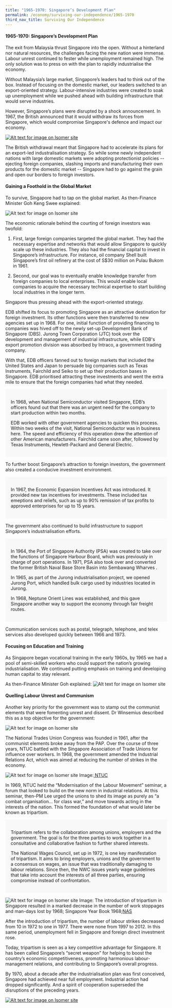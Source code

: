 ```yaml
---
title: "1965-1970: Singapore’s Development Plan"
permalink: /economy/surviving-our-independence/1965-1970
third_nav_title: Surviving Our Independence
---
```

#### 1965-1970: Singapore’s Development Plan

The exit from Malaysia thrust Singapore into the open. Without a hinterland nor natural resources, the challenges facing the new nation were immense. Labour unrest continued to fester while unemployment remained high. The only solution was to press on with the plan to rapidly industrialise the economy.

Without Malaysia’s large market, Singapore’s leaders had to think out of the box. Instead of focusing on the domestic market, our leaders switched to an export-oriented strategy. Labour-intensive industries were created to soak up unemployment while we pushed ahead with building infrastructure that would serve industries.

However, Singapore’s plans were disrupted by a shock announcement. In 1967, the British announced that it would withdraw its forces from Singapore, which would compromise Singapore's defence and impact our economy. 

[![Alt text for image on Isomer site](/images/economy/Case%20Study_British%20Withdrawal.gif)](/economy/digging-deeper-case-studies/withdrawal)

The British withdrawal meant that Singapore had to accelerate its plans for an export-led industralisation strategy. So while some newly independent nations with large domestic markets were adopting protectionist policies -- ejecting foreign companies, slashing imports and manufacturing their own products for the domestic market -- Singapore had to go against the grain and open our borders to foreign investors. 

#### Gaining a Foothold in the Global Market

To survive, Singapore had to tap on the global market. As then-Finance Minister Goh Keng Swee explained: 

![Alt text for image on Isomer site](/images/economy/Screenshot%202020-1.png)

The economic rationale behind the courting of foreign investors was twofold:

1. First, large foreign companies targeted the global market. They had the necessary expertise and networks that would allow Singapore to quickly scale up these industries. They also had the financial capital to invest in Singapore’s infrastructure. For instance, oil company Shell built Singapore’s first oil refinery at the cost of S$30 million on Pulau Bukom in 1961.

2. Second, our goal was to eventually enable knowledge transfer from foreign companies to local enterprises. This would enable local companies to acquire the necessary technical expertise to start building local industries in the longer term.
 
Singapore thus pressing ahead with the export-oriented strategy.

EDB shifted its focus to promoting Singapore as an attractive destination for foreign investment. Its other functions were then transferred to new agencies set up in 1968. For one, initial function of providing financing to companies was hived off to the newly set-up Development Bank of Singapore (DBS). Jurong Town Corporation (JTC) took over the development and management of industrial infrastructure, while EDB's export promotion division was absorbed by Intraco, a government trading company. 

With that, EDB officers fanned out to foreign markets that included the United States and Japan to persuade big companies such as Texas Instruments, Fairchild and Seiko to set up their production bases in Singapore. EDB prioritised attracting these investments and went the extra mile to ensure that the foreign companies had what they needed.

<div style="border:0px solid #0505f8;background-color:#f8f8f8;padding:1.2em;">
<p>In 1968, when National Semiconductor visited Singapore, EDB’s officers found out that there was an urgent need for the company to start production within two months. </p>

<p>EDB worked with other government agencies to quicken this process. Within two weeks of the visit, National Semiconductor was in business here. The speed and efficiency of this operation drew the attention of other American manufacturers. Fairchild came soon after, followed by Texas Instruments, Hewlett-Packard and General Electric. </p>
</div>

To further boost Singapore’s attraction to foreign investors, the government also created a conducive investment environment.

<div style="border:0px solid #0505f8;background-color:#f8f8f8;padding:1.2em;">
<p>In 1967, the Economic Expansion Incentives Act was introduced. It provided new tax incentives for investments. These included tax emeptions and reliefs, such as up to 90% remission of tax profits to approved enterprises for up to 15 years.</p>
</div>

The government also continued to build infrastructure to support Singapore’s industrialisation efforts.

<div style="border:0px solid #0505f8;background-color:#f8f8f8;padding:1.2em;">
<p>In 1964, the Port of Singapore Authority (PSA) was created to take over the functions of Singapore Harbour Board, which was previously in charge of port operations. In 1971, PSA also took over and converted the former British Naval Base Store Basin into Sembawang Wharves .</p>

<p>In 1965, as part of the Jurong industrialisation project, we opened Jurong Port, which handled bulk cargo used by industries located in Jurong.</p>
	
<p>In 1968, Neptune Orient Lines was established, and this gave Singapore another way to support the economy through fair freight routes. </p>
</div>

Communication services such as postal, telegraph, telephone, and telex services also developed quickly between 1966 and 1973.

#### Focusing on Education and Training


As Singapore began vocational training in the early 1960s, by 1965 we had a pool of semi-skilled workers who could support the nation’s growing industrialisation. We continued putting emphasis on training and developing human capital to stay relevant.

As then-Finance Minister Goh explained: 
![Alt text for image on Isomer site](/images/economy/Screenshot%202020-10-22.png)

#### Quelling Labour Unrest and Communism

Another key priority for the government was to stamp out the communist elements that were fomenting unrest and dissent. Dr Winsemius described this as a top objective for the government: 

![Alt text for image on Isomer site](/images/economy/Screenshot%202020-10-22aaadad.png)

The National Trades Union Congress was founded in 1961, after the communist elements broke away from the PAP. Over the course of three years, NTUC battled with the Singapore Association of Trade Unions for influence over workers. In 1968, the government amended the Industrial Relations Act, which was aimed at reducing the number of strikes in the economy.

![Alt text for image on Isomer site](/images/economy/full_Finance_Minister_Goh_Keng_Swee.jpg)
Image:[ NTUC](http://ms50.ntuc.org.sg/1960s/)

In 1969, NTUC held the “Modernisation of the Labour Movement” seminar, a forum that looked to build on the new norm in industrial relations. At this seminar, then-PM Lee urged the unions to shed its image as purely as “a combat organisation… for class war,” and move towards acting in the interests of the nation. This formed the foundation of what would later be known as tripartism.

<div style="border:0px solid #0505f8;background-color:#f8f8f8;padding:1.2em;">
<p>Tripartism refers to the collaboration among unions, employers and the government. The goal is for the three parties to work together in a consultative and collaborative fashion to further shared interests.  </p>

<p>The National Wages Council, set up in 1972, is one key manifestation of tripartism. It aims to bring employers, unions and the government to a consensus on wages, an issue that was traditionally damaging to labour relations. Since then, the NWC issues yearly wage guidelines that take into account the interests of all three parties, ensuring compromise instead of confrontation. </p>
</div>

![Alt text for image on Isomer site](/images/economy/Screenshot%202020-10-28%20at.png)
Image: The introduction of tripartism in Singapore resulted in a marked decrease in the number of work stoppages and man-days lost by 1968; Singapore Year Book 1968;[NAS](https://www.nas.gov.sg/1stCab/PanelPDF/Section%203%20-%20Economy%20Miracle%2017.pdf)

After the introduction of tripartism, the number of labour strikes decreased from 10 in 1972 to one in 1977. There were none from 1997 to 2012. In this same period, unemployment fell in Singapore and foreign direct investment rose.

Today, tripartism is seen as a key competitive advantage for Singapore. It has been called Singapore’s “secret weapon” for helping to boost the country’s economic competitiveness, promoting harmonious labour-management relations, and contributing to Singapore’s overall progress.

By 1970, about a decade after the industrialisation plan was first conceived, Singapore had achieved near full employment. Industrial action had dropped significantly. And a spirit of cooperation superseded the disruptions of the preceding years. 

[![Alt text for image on Isomer site](/images/economy/More_Labour%20Movement.gif)](http://ms50.ntuc.org.sg/1960s/)
